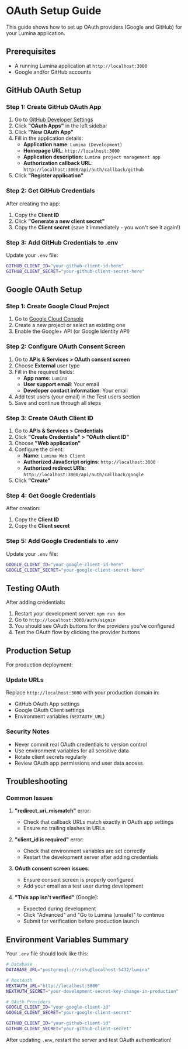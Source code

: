 # OAuth Setup Guide

This guide shows how to set up OAuth providers (Google and GitHub) for your Lumina application.

## Prerequisites

- A running Lumina application at `http://localhost:3000`
- Google and/or GitHub accounts

## GitHub OAuth Setup

### Step 1: Create GitHub OAuth App

1. Go to [GitHub Developer Settings](https://github.com/settings/developers)
2. Click **"OAuth Apps"** in the left sidebar
3. Click **"New OAuth App"**
4. Fill in the application details:
   - **Application name**: `Lumina (Development)`
   - **Homepage URL**: `http://localhost:3000`
   - **Application description**: `Lumina project management app`
   - **Authorization callback URL**: `http://localhost:3000/api/auth/callback/github`
5. Click **"Register application"**

### Step 2: Get GitHub Credentials

After creating the app:
1. Copy the **Client ID**
2. Click **"Generate a new client secret"**
3. Copy the **Client secret** (save it immediately - you won't see it again!)

### Step 3: Add GitHub Credentials to .env

Update your `.env` file:
```bash
GITHUB_CLIENT_ID="your-github-client-id-here"
GITHUB_CLIENT_SECRET="your-github-client-secret-here"
```

## Google OAuth Setup

### Step 1: Create Google Cloud Project

1. Go to [Google Cloud Console](https://console.cloud.google.com)
2. Create a new project or select an existing one
3. Enable the Google+ API (or Google Identity API)

### Step 2: Configure OAuth Consent Screen

1. Go to **APIs & Services > OAuth consent screen**
2. Choose **External** user type
3. Fill in the required fields:
   - **App name**: `Lumina`
   - **User support email**: Your email
   - **Developer contact information**: Your email
4. Add test users (your email) in the Test users section
5. Save and continue through all steps

### Step 3: Create OAuth Client ID

1. Go to **APIs & Services > Credentials**
2. Click **"Create Credentials" > "OAuth client ID"**
3. Choose **"Web application"**
4. Configure the client:
   - **Name**: `Lumina Web Client`
   - **Authorized JavaScript origins**: `http://localhost:3000`
   - **Authorized redirect URIs**: `http://localhost:3000/api/auth/callback/google`
5. Click **"Create"**

### Step 4: Get Google Credentials

After creation:
1. Copy the **Client ID**
2. Copy the **Client secret**

### Step 5: Add Google Credentials to .env

Update your `.env` file:
```bash
GOOGLE_CLIENT_ID="your-google-client-id-here"
GOOGLE_CLIENT_SECRET="your-google-client-secret-here"
```

## Testing OAuth

After adding credentials:
1. Restart your development server: `npm run dev`
2. Go to `http://localhost:3000/auth/signin`
3. You should see OAuth buttons for the providers you've configured
4. Test the OAuth flow by clicking the provider buttons

## Production Setup

For production deployment:

### Update URLs
Replace `http://localhost:3000` with your production domain in:
- GitHub OAuth App settings
- Google OAuth Client settings
- Environment variables (`NEXTAUTH_URL`)

### Security Notes
- Never commit real OAuth credentials to version control
- Use environment variables for all sensitive data
- Rotate client secrets regularly
- Review OAuth app permissions and user data access

## Troubleshooting

### Common Issues

1. **"redirect_uri_mismatch"** error:
   - Check that callback URLs match exactly in OAuth app settings
   - Ensure no trailing slashes in URLs

2. **"client_id is required"** error:
   - Check that environment variables are set correctly
   - Restart the development server after adding credentials

3. **OAuth consent screen issues**:
   - Ensure consent screen is properly configured
   - Add your email as a test user during development

4. **"This app isn't verified"** (Google):
   - Expected during development
   - Click "Advanced" and "Go to Lumina (unsafe)" to continue
   - Submit for verification before production launch

## Environment Variables Summary

Your `.env` file should look like this:
```bash
# Database
DATABASE_URL="postgresql://rishu@localhost:5432/lumina"

# NextAuth
NEXTAUTH_URL="http://localhost:3000"
NEXTAUTH_SECRET="your-development-secret-key-change-in-production"

# OAuth Providers
GOOGLE_CLIENT_ID="your-google-client-id"
GOOGLE_CLIENT_SECRET="your-google-client-secret"

GITHUB_CLIENT_ID="your-github-client-id"
GITHUB_CLIENT_SECRET="your-github-client-secret"
```

After updating `.env`, restart the server and test OAuth authentication!